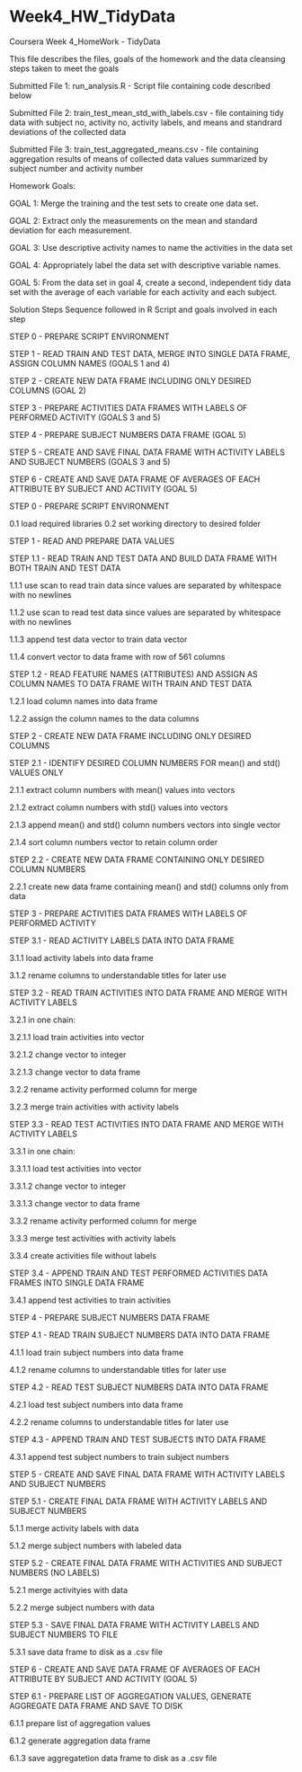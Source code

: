 # Week4_HW_TidyData
Coursera Week 4_HomeWork - TidyData

This file describes the files, goals of the homework and the data cleansing steps taken to meet the goals

Submitted File 1: run_analysis.R - Script file containing code described below

Submitted File 2: train_test_mean_std_with_labels.csv - file containing tidy data with subject no, activity no, activity labels, and means and standrard deviations of the collected data

Submitted File 3: train_test_aggregated_means.csv - file containing aggregation results of means of collected data values summarized by subject number and activity number


Homework Goals:

GOAL 1: Merge the training and the test sets to create one data set.

GOAL 2: Extract only the measurements on the mean and standard deviation for each measurement.

GOAL 3: Use descriptive activity names to name the activities in the data set

GOAL 4: Appropriately label the data set with descriptive variable names.

GOAL 5: From the data set in goal 4, create a second, independent tidy data set with the 
        average of each variable for each activity and each subject.
        

Solution Steps Sequence followed in R Script and goals involved in each step

STEP 0 - PREPARE SCRIPT ENVIRONMENT

STEP 1 - READ TRAIN AND TEST DATA, MERGE INTO SINGLE DATA FRAME, ASSIGN COLUMN NAMES (GOALS 1 and 4)

STEP 2 - CREATE NEW DATA FRAME INCLUDING ONLY DESIRED COLUMNS (GOAL 2)

STEP 3 - PREPARE ACTIVITIES DATA FRAMES WITH LABELS OF PERFORMED ACTIVITY (GOALS 3 and 5)

STEP 4 - PREPARE SUBJECT NUMBERS DATA FRAME (GOAL 5)

STEP 5 - CREATE AND SAVE FINAL DATA FRAME WITH ACTIVITY LABELS AND SUBJECT NUMBERS (GOALS 3 and 5)

STEP 6 - CREATE AND SAVE DATA FRAME OF AVERAGES OF EACH ATTRIBUTE BY SUBJECT AND ACTIVITY (GOAL 5)



STEP 0 - PREPARE SCRIPT ENVIRONMENT

0.1 load required libraries
0.2 set working directory to desired folder

STEP 1 - READ AND PREPARE DATA VALUES

STEP 1.1 - READ TRAIN AND TEST DATA AND BUILD DATA FRAME WITH BOTH TRAIN AND TEST DATA

1.1.1 use scan to read train data since values are separated by whitespace with no newlines

1.1.2 use scan to read test data since values are separated by whitespace with no newlines

1.1.3 append test data vector to train data vector

1.1.4 convert vector to data frame with row of 561 columns


STEP 1.2 - READ FEATURE NAMES (ATTRIBUTES) AND ASSIGN AS COLUMN NAMES TO DATA FRAME WITH TRAIN AND TEST DATA 

1.2.1 load column names into data frame 

1.2.2 assign the column names to the data columns


STEP 2 - CREATE NEW DATA FRAME INCLUDING ONLY DESIRED COLUMNS


STEP 2.1 - IDENTIFY DESIRED COLUMN NUMBERS FOR mean() and std() VALUES ONLY

2.1.1 extract column numbers with mean() values into vectors

2.1.2 extract column numbers with std() values into vectors

2.1.3 append mean() and std() column numbers vectors into single vector 

2.1.4 sort column numbers vector to retain column order


STEP 2.2 - CREATE NEW DATA FRAME CONTAINING ONLY DESIRED COLUMN NUMBERS

2.2.1 create new data frame containing mean() and std() columns only from data


STEP 3 - PREPARE ACTIVITIES DATA FRAMES WITH LABELS OF PERFORMED ACTIVITY 


STEP 3.1 - READ ACTIVITY LABELS DATA INTO DATA FRAME

3.1.1 load activity labels into data frame

3.1.2 rename columns to understandable titles for later use


STEP 3.2 - READ TRAIN ACTIVITIES INTO DATA FRAME AND MERGE WITH ACTIVITY LABELS

3.2.1 in one chain:

3.2.1.1    load train activities into vector 

3.2.1.2    change vector to integer 

3.2.1.3    change vector to data frame

3.2.2 rename activity performed column for merge

3.2.3 merge train activities with activity labels


STEP 3.3 - READ TEST ACTIVITIES INTO DATA FRAME AND MERGE WITH ACTIVITY LABELS

3.3.1 in one chain:

3.3.1.1    load test activities into vector 

3.3.1.2    change vector to integer 

3.3.1.3    change vector to data frame

3.3.2 rename activity performed column for merge

3.3.3 merge test activities with activity labels

3.3.4 create activities file without labels


STEP 3.4 - APPEND TRAIN AND TEST PERFORMED ACTIVITIES DATA FRAMES INTO SINGLE DATA FRAME

3.4.1 append test activities to train activities 


STEP 4 - PREPARE SUBJECT NUMBERS DATA FRAME

STEP 4.1 - READ TRAIN SUBJECT NUMBERS DATA INTO DATA FRAME

4.1.1 load train subject numbers into data frame

4.1.2 rename columns to understandable titles for later use


STEP 4.2 - READ TEST SUBJECT NUMBERS DATA INTO DATA FRAME

4.2.1 load test subject numbers into data frame

4.2.2 rename columns to understandable titles for later use


STEP 4.3 - APPEND TRAIN AND TEST SUBJECTS INTO DATA FRAME

4.3.1 append test subject numbers to train subject numbers 


STEP 5 - CREATE AND SAVE FINAL DATA FRAME WITH ACTIVITY LABELS AND SUBJECT NUMBERS

STEP 5.1 - CREATE FINAL DATA FRAME WITH ACTIVITY LABELS AND SUBJECT NUMBERS

5.1.1 merge activity labels with data

5.1.2 merge subject numbers with labeled data


STEP 5.2 - CREATE FINAL DATA FRAME WITH ACTIVITIES AND SUBJECT NUMBERS (NO LABELS)

5.2.1 merge activityies with data

5.2.2 merge subject numbers with data


STEP 5.3 - SAVE FINAL DATA FRAME WITH ACTIVITY LABELS AND SUBJECT NUMBERS TO FILE

5.3.1 save data frame to disk as a .csv file


STEP 6 - CREATE AND SAVE DATA FRAME OF AVERAGES OF EACH ATTRIBUTE BY SUBJECT AND ACTIVITY (GOAL 5)

STEP 6.1 - PREPARE LIST OF AGGREGATION VALUES, GENERATE AGGREGATE DATA FRAME AND SAVE TO DISK

6.1.1 prepare list of aggregation values

6.1.2 generate aggregation data frame

6.1.3 save aggregatetion data frame to disk as a .csv file

